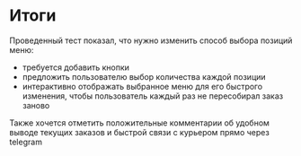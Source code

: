 # Итоги

Проведенный тест показал, что нужно изменить способ выбора
позиций меню:<br>
- требуется добавить кнопки
- предложить пользователю выбор количества каждой позиции
- интерактивно отображать выбранное меню для его быстрого изменения, 
чтобы пользователь каждый раз не пересобирал заказ заново

Также хочется отметить положительные комментарии об удобном выводе
текущих заказов и быстрой связи с курьером прямо через telegram
